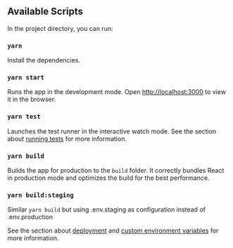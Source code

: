 
## Available Scripts

In the project directory, you can run:

### `yarn`

Install the dependencies.

### `yarn start`

Runs the app in the development mode. Open [http://localhost:3000](http://localhost:3000) to view it in the browser.

### `yarn test`

Launches the test runner in the interactive watch mode. See the section about [running tests](https://facebook.github.io/create-react-app/docs/running-tests) for more information.

### `yarn build`

Builds the app for production to the `build` folder. It correctly bundles React in production mode and optimizes the build for the best performance.

### `yarn build:staging`

Similar `yarn build` but using .env.staging as configuration instead of .env.production

See the section about [deployment](https://facebook.github.io/create-react-app/docs/deployment) and [custom environment variables](https://create-react-app.dev/docs/adding-custom-environment-variables/) for more information.
